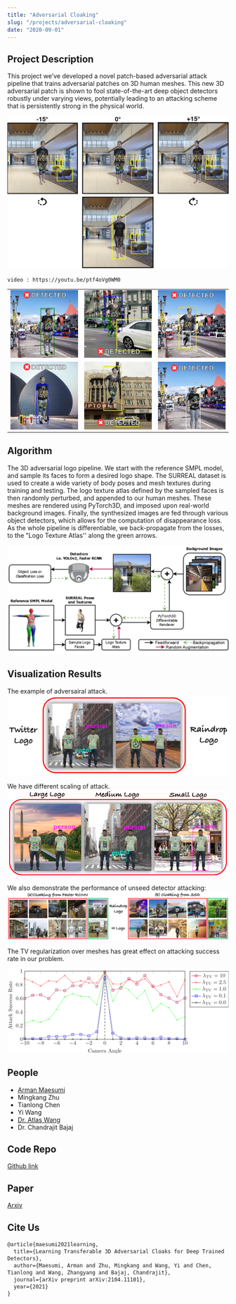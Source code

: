```yaml
---
title: "Adversarial Cloaking"
slug: "/projects/adversarial-cloaking"
date: "2020-09-01"
---
```


## Project Description

This project we’ve developed a novel patch-based adversarial attack pipeline that trains adversarial patches on 3D human meshes. This new 3D adversarial patch is shown to fool state-of-the-art deep object detectors robustly under varying views, potentially leading to an attacking scheme that is persistently strong in the physical world.

![banner](../../../images/projects/adversarial_cloaking/canvas.png)

`video : https://youtu.be/ptf4oVg0WM0`

| | | |
|--------------|-----------|------------|
| ![demo example](../../../images/projects/adversarial_cloaking/demo_video_med.gif) | ![demo example](../../../images/projects/adversarial_cloaking/demo_video2_med.gif)    | ![demo example](../../../images/projects/adversarial_cloaking/demo_video3_med.gif)       |
| ![demo example](../../../images/projects/adversarial_cloaking/demo_video4_med.gif)      | ![demo example](../../../images/projects/adversarial_cloaking/demo_video5_med.gif) | ![demo example](../../../images/projects/adversarial_cloaking/demo_video6_med.gif) |

## Algorithm

The 3D adversarial logo pipeline. We start with the reference SMPL  model, and sample its faces to form a desired logo shape. The SURREAL  dataset is used to create a wide variety of body poses and mesh textures during training and testing. The logo texture atlas defined by the sampled faces is then randomly perturbed, and appended to our human meshes. These meshes are rendered using PyTorch3D, and imposed upon real-world background images. Finally, the synthesized images are fed through various object detectors, which allows for the computation of disappearance loss. As the whole pipeline is differentiable, we back-propagate from the losses, to the "Logo Texture Atlas'' along the green arrows.

![pipeline](../../../images/projects/adversarial_cloaking/pipeline.png)

## Visualization Results

The example of adversairal attack.
![logo](../../../images/projects/adversarial_cloaking/extra_logo.png)

We have different scaling of attack.
![size](../../../images/projects/adversarial_cloaking/logo_size.png)

We also demonstrate the performance of unseed detector attacking:
![samples](../../../images/projects/adversarial_cloaking/samples.png)


The TV regularization over meshes has great effect on attacking success rate in our problem.

![tvloss](../../../images/projects/adversarial_cloaking/TV_loss.png)


## People

*   [Arman Maesumi](https://armanmaesumi.github.io/)
*   Mingkang Zhu
*   Tianlong Chen
*   Yi Wang
*   [Dr. Atlas Wang](https://vita-group.github.io/)
*   Dr. Chandrajit Bajaj

## Code Repo

[Github link](https://github.com/CVC-Lab/3D_ADV_Mesh_pytorch3d)

## Paper

[Arxiv](https://arxiv.org/abs/2104.11101)

## Cite Us

```
@article{maesumi2021learning,
  title={Learning Transferable 3D Adversarial Cloaks for Deep Trained Detectors},
  author={Maesumi, Arman and Zhu, Mingkang and Wang, Yi and Chen, Tianlong and Wang, Zhangyang and Bajaj, Chandrajit},
  journal={arXiv preprint arXiv:2104.11101},
  year={2021}
}
```

